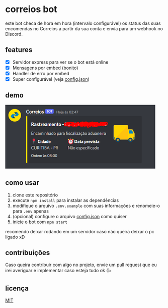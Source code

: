 # correios bot

este bot checa de hora em hora (intervalo configurável) os status das suas encomendas no Correios a partir da sua conta e envia para um webhook no Discord.

## features

-   [x] Servidor express para ver se o bot está online
-   [x] Mensagens por embed (bonito)
-   [x] Handler de erro por embed
-   [x] Super configurável (veja [config.json](https://github.com/gukodev/correios-bot/blob/main/config.json))

## demo

![alt text](/screenshots/1.png)

## como usar

1. clone este repositório
2. execute `npm install` para instalar as dependências
3. modifique o arquivo `.env.example` com suas informações e renomeie-o para `.env` apenas
4. (opcional) configure o arquivo [config.json](https://github.com/gukodev/correios-bot/blob/main/config.json) como quiser
5. inicie o bot com `npm start`

recomendo deixar rodando em um servidor caso não queira deixar o pc ligado xD

## contribuições

Caso queira contribuir com algo no projeto, envie um pull request que eu irei averiguar e implementar caso esteja tudo ok 👍

## licença

[MIT](https://github.com/gukodev/correios-bot/blob/main/LICENSE)
